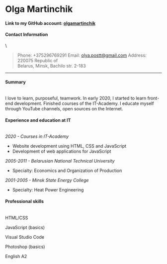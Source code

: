 # Olga Martinchik

#### Link to my GitHub account: [olgamartinchik](https://github.com/olgamartinchik)


#### Contact Information
\
> Phone: +375296769291
> Email: olya.postt@gmail.com
> Address: 220075 Republic of  
> Belarus, Minsk, Bachilo str. 2-183
___

#### Summary
\
I love to learn, purposeful, teamwork. In early 2020, I started to learn front-end development. Finished courses of the IT-Academy. I educate myself through YouTube channels, open sources on the Internet.


#### Experience and education at IT
\
_2020 - Courses in IT-Academy_


 * Website development using HTML, CSS and JavaScript
 * Development of web applications for JavaScript

_2005-2011 - Belarusian National Technical University_


* Specialty: Economics and Organization of Production


_2001-2005 - Minsk State Energy College_


* Specialty: Heat Power Engineering


  
#### Professional skills
 \
 HTML/CSS

 JavaScript (basics)

 Visual Studio Code

 Photoshop (basics)

 English A2